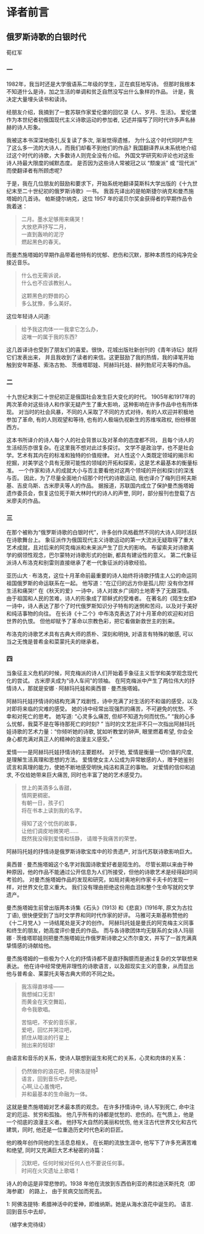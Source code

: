 # 译者前言

## 俄罗斯诗歌的白银时代

荀红军


### 一

1982年，我当时还是大学俄语系二年级的学生，正在疯狂地写诗。
但那时我根本不知道什么是诗，加之生活的单调和贫乏自然没写出什么象样的作品。
计是，我决定大量埋头读书和读诗。

经朋友介绍，我摘到了一套苏联作家爱伦堡的回忆录《人、岁月、生活》。
爱伦堡作为本世纪者初俄国现代主义诗歌运动的参加者, 记述并描写了同时代许多声名赫赫的诗人形象。

我被这本书深深地吸引,反复读了多次, 渐渐觉得遗憾，
为什么这个时代同时产生了这么多一流的大诗人，而我们却看不到他们的作品? 
我国翻译界从未系统地介绍过这个时代的诗歌，大多数诗人则完全没有介绍。
外国文学研究和评论也对这些诗人持最大限度的缄默态度。
是否因为这些诗人常被冠之以 “颓废派” 或 “现代派” 而使翻译者有所顾虑呢?

于是，我在几位朋友的鼓励和要求下，开始系统地翻译莫斯科大学出版的《十九世纪末至二十世纪初的俄罗斯诗歌》一书。
我首先译出的是帕斯捷尔纳克和曼杰施塔姆的几首诗。
帕斯捷尔纳克，这位 1957 年的诺贝尔奖金获得者的早期作品令我着迷：

>二月。墨水足够用来痛哭！  
>大放悲声抒写二月，  
>一直到轰响的泥泞  
>燃起黑色的春天。  

而曼杰施塔姆的早期作品带着他特有的忧郁、悲伤和沉默，那种本质性的纯净完全接近音乐。

>什么也无需诉说，  
>什么也不应该教别人。  
>  
>这颗黑色的野兽的心  
>多么犹豫，多么美好。  

这位年轻诗人问道:

>给予我这肉体一一我拿它怎么办，  
>这唯一的属于我的东西?  

这几首译诗也受到了朋友们的喜爱。很快，花城出版社新创刊的《青年诗坛》就将它们发表出来，
并且我收到了读者的来信。这更鼓励了我的热情，我的译笔开始触到安年斯基、索洛古勃、
茨维塔耶娃、阿赫玛托娃、赫列勃尼可夫等的作品。

### 二

十九世纪末到二十世纪初正是俄国社会发生巨大变化的时代。
1905年和1917年的两次革命对这些诗人和作家无疑产生了重大影响，这种影响在许多作品中也有所体现。
对当时的社会风暴，不同的人采取了不同的方式对待，有的人欢迎并积极地参加了革命, 有的人则观望和等待, 
也有的人极端仇视新生的苏维埃政权, 纷纷移居西方。

这本书所译介的诗人每个人的社会背景以及对革命的态度都不同，
且每个诗人的生活经历亦很复杂。在这里我不想对此过多探讨。
文学不是政治学，也不是社会学。艺术有其内在的标准和独特的价值规律。
对人性这个人类既定领域的揭示和挖掘，对美学这个具有无限可能性的领域的开拓和探索，这是艺术最基本的衡量标准。
一个作家和诗人的成就大小与否主要看他对这两个领域的开创和探讨的深浅与否。
因此，为了尽量全面地介绍那个时代的诗歌运动, 我也译介了梅列日柯夫斯基、吉皮乌斯、古米廖夫等人的作品。
据报道，苏联国内成立了保护曼杰施塔姆遗作委员会，恢复这位死于斯大林时代的诗人的声誉, 
同时，部分报刊也登载了古米廖夫的作品。

### 三

在那个被称为“俄罗斯诗歌的白银时代”，许多创作风格截然不同的大诗人同时活跃在诗歌舞台上。
象征派作为俄国现代主义诗歌运动的第一大流派无疑取得了重大艺术成就，且对后来的阿克梅派和未来派产生了巨大的影响。
布留索夫对诗歌美学的纲领性观念，巴尔蒙特对诗歌形式的创新, 都具有建设性的意义。
第二代象征派诗人布洛克和别雷则直接继承了老一代象征派的诗歌经验。

亚历山大 ‧ 布洛克，这位十月革命前最重要的诗人始终将诗歌抒情主人公的命运同祖国俄罗斯的命运联系在一起。
他写道：“在辽归的远方你是孤儿院! 没有你怎样生活和痛哭!” 
在《秋天的爱》一诗中，诗人对故乡广阔的土地寄予了无跟深情。
由于祖国和人民的苦难，诗人的形象成了耶稣式的受难者。
在著名的《陌生女郎》一诗中，诗人表达了那个了时代俄罗斯知识分子特有的迷惘和苦闷，以及对于美好和纯洁事物的向往。
在长诗《十二个》中布洛克表达了对十月革命的欢迎和对旧世界的仇恨。
但他却赋予了革命以宗教色彩，把它看做新救世主的到来。

布洛克的诗歌艺术具有古典大师的质朴、深刻和明快,
对语言有特殊的敏感, 可以当之无愧是普希金和菜蒙托夫的继承者。

 

### 四

当象征主义危机的时候，阿克梅派的诗人们开始着手象征主义哲学和美学观念现代化的尝试。
古米廖夫成为“诗人车间"的领袖。
在阿克梅派中产生了两位伟大的抒情诗人，那就是安娜 ‧ 阿赫玛托娃和奥西普 ‧ 曼杰施塔姆。

阿赫玛托娃抒情诗的结构充满了戏剧性，诗中充满了对生活的不和谐的感受，以及对即将来临的灾难的感受。
她的诗中经常出现强烈的痛苦，不可避免的忧愁、不幸和对死亡的思考。
她写道: “心灵多么痛苦, 但却不知道为何而忧伤。” “我的心多么忧郁，我莫不是在等待那死亡的时刻? ” 
当时的文艺批评不只一次指出阿赫玛托娃诗歌的艺术力量：“你倾听她的诗歌, 犹如听教堂的钟声, 眼里燃着希望, 你会全身心都充满对真正人的精神的浪漫主义感受。”

爱情一一是阿赫玛托娃抒情诗的主要题材。
对于她, 爱情是衡量一切价值的尺度, 是理解生活真理和思想的方法。
爱情使女主人公成为异常敏感的人，赠予她鉴别谎言和真理的能力，使她不断地感受明快,纯洁和真正的事物。
对爱情的信仰和追求, 不仅给她带来巨大痛苦, 同时也丰富了她的艺术感受力。

>世上的美酒多么香甜，  
>情网更稠密。  
>有朝一日，孩子们  
>将在书本上读到我的名字。  
>
>得知了这个忧伤的故事，  
>让他们调皮地微笑吧……  
>既然我没得到爱情和恬静，
>请赠予我痛苦的荣誉。  
>

阿赫玛托娃的抒情诗是俄罗斯诗歌宝库中的珍贵遗产, 对当代苏联诗歌影响巨大。

奥西普 ‧ 曼杰施塔姆这个名字对我国诗歌爱好者是陌生的。
尽管长期以来由于种种原因，他的作品不能通过公开信息为人们所接受，但他的诗歌艺术是经得起时间考验的。
对曼杰施塔姆作品的发现和研究，如局对奥地利作家卡夫卡的发现一样，对世界文化意义重大。
我们没有理由拒绝这份用血泪和整个生命写就的文学遗产。

曼杰施塔姆生前曾出版两本诗集《石头》(1913) 和《悲哀》(1916年, 原文为古拉丁语), 很快便受到了当时文学界和同时代作家的好评。
马雅可夫斯基称赞他的《十二月党人》一诗结尾处是天才的创作。
阿赫玛托娃是曼氏的阿克梅主义同事和终生的朋友，她高度评价曼氏的作品。
而与各诗歌团体均无联系的女诗人玛丽娜 ‧ 茨维塔耶娃则把曼杰施塔姆比作俄罗斯诗歌之父杰尔查文，并写了一首充满真挚情感的诗献给他。

曼杰施塔姆的一些极为个人化的抒情诗都不是直抒胸臆而是通过复杂的文学联想来表达。
他在诗中经常使用非理性的诗歌语言，以及超现实主义的意象，从而显出他与普希金、莱蒙托夫等古典大师的不同之处。
>
>我冻得直哆嗦——  
>我想缄口无言!  
>而黄金在天空舞蹈，  
>命令我歌唱。  
>  
>苦恼吧，不安的音乐家，  
>爱吧，回忆并哭泣吧，  
>抓住从暗淡的行星上  
>抛出来的轻球!  
>  

由语言和音乐的关系，使诗人联想到诞生和死亡的关系，心灵和肉体的关系：

>
>仍然做你的浪花吧，阿佛洛提特<sup>[1](#myfootnote1)</sup>  
>语言，回到音乐中去吧，  
>心啊,让心羞愧吧，  
>并和最基本的生命融为一体。  
>

这就是曼杰施塔姆对艺术最本质的观念。
在许多抒情诗中, 诗人写到死亡, 命中注定的厄运、贫穷和孤独。
他几乎所有的诗都是忧愁的、悲伤的。在气质上，他是一个彻底的浪漫主义者。
他抒写大自然的美丽和忧伤, 他关注古代世界文化和古代建筑，同时, 他还是一位重造历史时代色彩的巨匠。

他的晚年创作同他的生活息息相关。
在长期的流放生涯中, 他写下了许多充满苦难和绝望, 同时又充满巨大艺术秘密的诗篇：
>
>沉默吧，任何时候对任何人也不要说任何事。  
>时间在火灾遗址上歌唱！  
>
诗人的命运是非常悲惨的。1938 年他在流放到东西伯利亚的弗拉迪沃斯托克（即海参崴） 的路上， 由于贫病交加而死去。

<a name="myfootnote1">1</a>: 阿佛洛提特: 希腊神活中的爱神，即维纳斯。她是从海水浪花中诞生的。
语言. 回到音乐中去却，


（植字未完待续）
